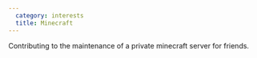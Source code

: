 ```yaml
---
  category: interests
  title: Minecraft
---
```

Contributing to the maintenance of a private minecraft server for friends.
